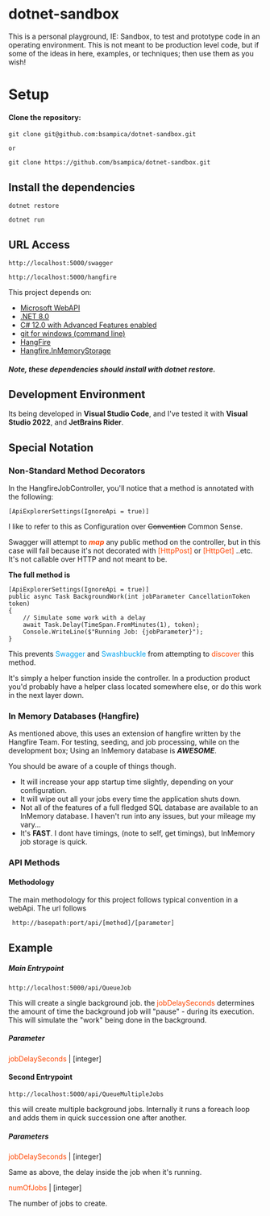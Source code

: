 # dotnet-sandbox

This is a personal playground, IE: Sandbox, to test and prototype code in an operating environment.  This is not meant to be production level code, but if some of the ideas in here, examples, or techniques; then use them as you wish!  

# Setup
#### Clone the repository:
``` 
git clone git@github.com:bsampica/dotnet-sandbox.git     

or

git clone https://github.com/bsampica/dotnet-sandbox.git

```

## Install the dependencies

``` 
dotnet restore
```

``` 
dotnet run
```

## URL Access
```
http://localhost:5000/swagger
```
```
http://localhost:5000/hangfire
```


This project depends on:
- [Microsoft WebAPI](https://learn.microsoft.com/en-us/aspnet/core/tutorials/first-web-api?view=aspnetcore-8.0)
- [.NET 8.0](https://dotnet.microsoft.com/en-us/download/dotnet/8.0)
- [C# 12.0 with Advanced Features enabled](https://github.com/dotnet/docs/blob/main/docs/csharp/whats-new/csharp-12.md)
- [git for windows (command line)](https://git-scm.com/downloads)
- [HangFire](https://www.hangfire.io/)
- [Hangfire.InMemoryStorage](https://github.com/HangfireIO/Hangfire.InMemory)

##### Note, these dependencies should install with dotnet restore.


## Development Environment

Its being developed in **Visual Studio Code**, and I've tested it with **Visual Studio 2022**, and **JetBrains Rider**.


## Special Notation
### Non-Standard Method Decorators
In the HangfireJobController, you'll notice that a method is annotated with the following: 

 ```[ApiExplorerSettings(IgnoreApi = true)]``` 

 I like to refer to this as Configuration over ~~Convention~~ Common Sense.  
 
 Swagger will attempt to <span style="color:orangered"> ***map*** </span> any public method on the controller, but in this case will fail because it's not decorated with <span style="color:orangered"> [HttpPost] </span> or <span style="color:orangered">[HttpGet] </span>..etc.  It's not callable over HTTP and not meant to be.  

**The full method is**
```
[ApiExplorerSettings(IgnoreApi = true)]
public async Task BackgroundWork(int jobParameter CancellationToken token)
{
    // Simulate some work with a delay
    await Task.Delay(TimeSpan.FromMinutes(1), token);
    Console.WriteLine($"Running Job: {jobParameter}");
}
``` 
This prevents <span style="color:#00a2ed"> Swagger</span> and <span style="color:#00a2ed">Swashbuckle</span> from attempting to <span style="color:orangered"> discover </span> this method.  

It's simply a helper function inside the controller.  In a production product you'd probably have a helper class located somewhere else, or do this work in the next layer down.

### In Memory Databases (Hangfire)
As mentioned above, this uses an extension of hangfire written by the Hangfire Team.  For testing, seeding, and job processing, while on the development box; Using an InMemory database is ***AWESOME***.

You should be aware of a couple of things though. 
- It will increase your app startup time slightly, depending on your configuration.  
- It will wipe out all your jobs every time the application shuts down.
- Not all of the features of a full fledged SQL database are available to an InMemory database.  I haven't run into any issues, but your mileage my vary...
- It's **FAST**.  I dont have timings, (note to self, get timings), but InMemory job storage is quick.

### API Methods
#### Methodology
The main methodology for this project follows typical convention in a webApi.  The url follows

``` http://basepath:port/api/[method]/[parameter]```

## Example
##### Main Entrypoint

```http://localhost:5000/api/QueueJob```


This will create a single background job.  the <span style="color:orangered">jobDelaySeconds</span> determines the amount of time the background job will "pause" - during its execution.  This will simulate the "work" being done in the background.

##### Parameter
<span style="color:orangered">jobDelaySeconds</span> |  [integer]


#### Second Entrypoint
```http://localhost:5000/api/QueueMultipleJobs```

this will create multiple background jobs.  Internally it runs a foreach loop and adds them in quick succession one after another.

##### Parameters
<span style="color:orangered">jobDelaySeconds</span> | [integer]

Same as above, the delay inside the job when it's running.

<span style="color:orangered">numOfJobs</span> | [integer]

The number of jobs to create.
